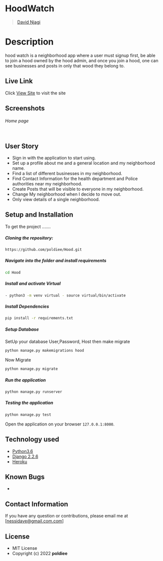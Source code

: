 # HoodWatch


>[David Njagi](https://github.com/poldiee)  
  
# Description  
hood watch is a neighborhood app where a user must signup first, be able to join a hood owned by the hood admin, and once you 
join a hood, one can see businesses and posts in only that wood they belong to. 
##  Live Link  
 Click [View Site](https://hoodwatch123.herokuapp.com/)  to visit the site

## Screenshots 
###### Home page

<img src="">




## User Story  

* Sign in with the application to start using.
* Set up a profile about me and a general location and my neighborhood name.
* Find a list of different businesses in my neighborhood.
* Find Contact Information for the health department and Police authorities near my neighborhood.
* Create Posts that will be visible to everyone in my neighborhood.
* Change My neighborhood when I decide to move out.
* Only view details of a single neighborhood.

## Setup and Installation  
To get the project .......  

##### Cloning the repository:  
 ```bash 
https://github.com/poldiee/Hood.git
```
##### Navigate into the folder and install requirements  
 ```bash 
cd Hood 
```
##### Install and activate Virtual  
 ```bash 
- python3 -m venv virtual - source virtual/bin/activate  
```  
##### Install Dependencies  
 ```bash 
 pip install -r requirements.txt 
```  
 ##### Setup Database  
  SetUp your database User,Password, Host then make migrate  
 ```bash 
python manage.py makemigrations hood
 ``` 
 Now Migrate  
 ```bash 
 python manage.py migrate 
```
##### Run the application  
 ```bash 
 python manage.py runserver 
``` 
##### Testing the application  
 ```bash 
 python manage.py test 
```
Open the application on your browser `127.0.0.1:8000`.  


## Technology used  

* [Python3.6](https://www.python.org/)  
* [Django 2.2.6]()  
* [Heroku](https://heroku.com)  


## Known Bugs  
*  

## Contact Information   
If you have any question or contributions, please email me at [nessidave@gmail.com.com]  

## License 

* MIT License  
* Copyright (c) 2022 **poldiee**